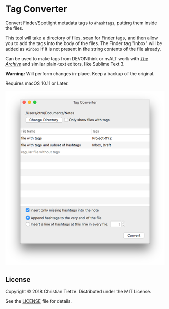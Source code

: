 # Tag Converter

Convert Finder/Spotlight metadata tags to `#hashtags`, putting them inside the files.

This tool will take a directory of files, scan for Finder tags, and then allow you to add the tags into the body of the files. The Finder tag "Inbox" will be added as `#inbox` if it is not present in the string contents of the file already.

Can be used to make tags from DEVONthink or nvALT work with [_The Archive_](https://zettelkasten.de/the-archive/) and similar plain-text editors, like Sublime Text 3.

**Warning:** Will perform changes in-place. Keep a backup of the original.

Requires macOS 10.11 or Later.

![](assets/screenshot.png)

## License

Copyright &copy; 2018 Christian Tietze. Distributed under the MIT License.

See the [LICENSE](/LICENSE) file for details.
